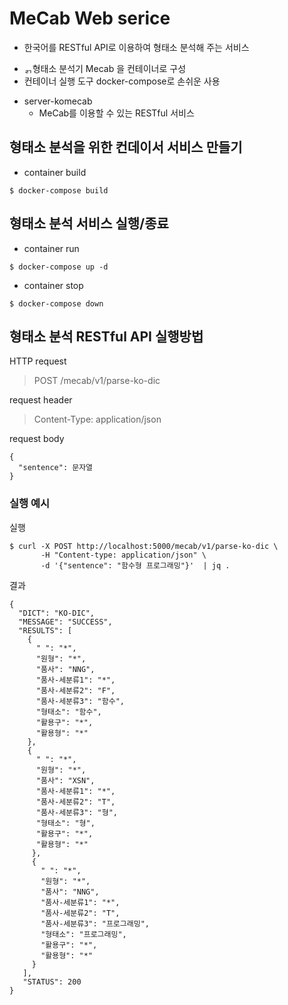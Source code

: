# MeCab Web serice
* 한국어를 RESTful API로 이용하여 형태소 분석해 주는 서비스
 - ᆰ형태소 분석기 Mecab 을 컨테이너로 구성
 - 컨테이너 실행 도구 docker-compose로 손쉬운 사용
* server-komecab
    - MeCab를 이용할 수 있는 RESTful 서비스


## 형태소 분석을 위한 컨데이서 서비스 만들기
* container build
```shell-session
$ docker-compose build
```

## 형태소 분석 서비스 실행/종료
* container run
```shell-session
$ docker-compose up -d
```

* container stop
```shell-session
$ docker-compose down
```

## 형태소 분석 RESTful API 실행방법
HTTP request
> POST /mecab/v1/parse-ko-dic

request header
> Content-Type: application/json

request body

```
{
  "sentence": 문자열
}
```

### 실행 예시
실행
```shell-session
$ curl -X POST http://localhost:5000/mecab/v1/parse-ko-dic \
       -H "Content-type: application/json" \
       -d '{"sentence": "함수형 프로그래밍"}'  | jq .
```

결과

```
{
  "DICT": "KO-DIC",
  "MESSAGE": "SUCCESS",
  "RESULTS": [
    {
      " ": "*",
      "원형": "*",
      "품사": "NNG",
      "품사-세분류1": "*",
      "품사-세분류2": "F",
      "품사-세분류3": "함수",
      "형태소": "함수",
      "활용구": "*",
      "활용형": "*"
    },
    {
      " ": "*",
      "원형": "*",
      "품사": "XSN",
      "품사-세분류1": "*",
      "품사-세분류2": "T",
      "품사-세분류3": "형",
      "형태소": "형",
      "활용구": "*",
      "활용형": "*"
     },
     {
       " ": "*",
       "원형": "*",
       "품사": "NNG",
       "품사-세분류1": "*",
       "품사-세분류2": "T",
       "품사-세분류3": "프로그래밍",
       "형태소": "프로그래밍",
       "활용구": "*",
       "활용형": "*"
     }
   ],
   "STATUS": 200
}
```
